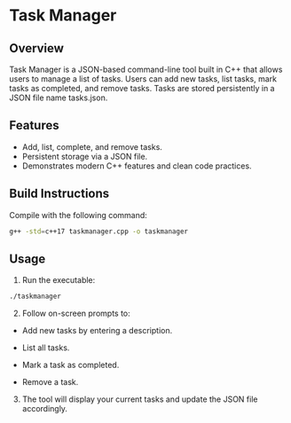 # Task Manager

## Overview
Task Manager is a JSON-based command-line tool built in C++ that allows users to manage a list of tasks. Users can add new tasks, list tasks, mark tasks as completed, and remove tasks. Tasks are stored persistently in a JSON file name tasks.json.

## Features
- Add, list, complete, and remove tasks.
- Persistent storage via a JSON file.
- Demonstrates modern C++ features and clean code practices.

## Build Instructions
Compile with the following command:
```sh
g++ -std=c++17 taskmanager.cpp -o taskmanager
```
## Usage
1. Run the executable:

```sh
./taskmanager
```
2. Follow on-screen prompts to:

- Add new tasks by entering a description.

- List all tasks.

- Mark a task as completed.

- Remove a task.

3. The tool will display your current tasks and update the JSON file accordingly.
